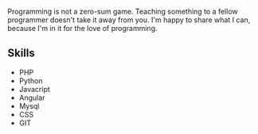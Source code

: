 Programming is not a zero-sum game.
Teaching something to a fellow programmer doesn't take it away from you.
I'm happy to share what I can, because I'm in it for the love of programming.

## Skills
* PHP
* Python
* Javacript
* Angular
* Mysql
* CSS
* GIT
